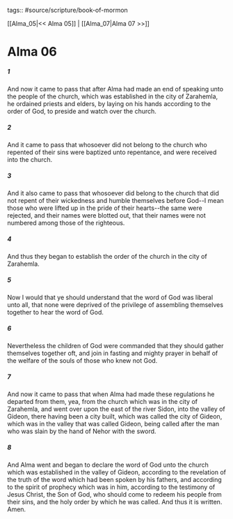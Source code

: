 tags:: #source/scripture/book-of-mormon

[[Alma_05|<< Alma 05]] | [[Alma_07|Alma 07 >>]]

# Alma 06

##### 1

And now it came to pass that after Alma had made an end of speaking unto the people of the church, which was established in the city of Zarahemla, he ordained priests and elders, by laying on his hands according to the order of God, to preside and watch over the church.

##### 2

And it came to pass that whosoever did not belong to the church who repented of their sins were baptized unto repentance, and were received into the church.

##### 3

And it also came to pass that whosoever did belong to the church that did not repent of their wickedness and humble themselves before God--I mean those who were lifted up in the pride of their hearts--the same were rejected, and their names were blotted out, that their names were not numbered among those of the righteous.

##### 4

And thus they began to establish the order of the church in the city of Zarahemla.

##### 5

Now I would that ye should understand that the word of God was liberal unto all, that none were deprived of the privilege of assembling themselves together to hear the word of God.

##### 6

Nevertheless the children of God were commanded that they should gather themselves together oft, and join in fasting and mighty prayer in behalf of the welfare of the souls of those who knew not God.

##### 7

And now it came to pass that when Alma had made these regulations he departed from them, yea, from the church which was in the city of Zarahemla, and went over upon the east of the river Sidon, into the valley of Gideon, there having been a city built, which was called the city of Gideon, which was in the valley that was called Gideon, being called after the man who was slain by the hand of Nehor with the sword.

##### 8

And Alma went and began to declare the word of God unto the church which was established in the valley of Gideon, according to the revelation of the truth of the word which had been spoken by his fathers, and according to the spirit of prophecy which was in him, according to the testimony of Jesus Christ, the Son of God, who should come to redeem his people from their sins, and the holy order by which he was called. And thus it is written. Amen.
